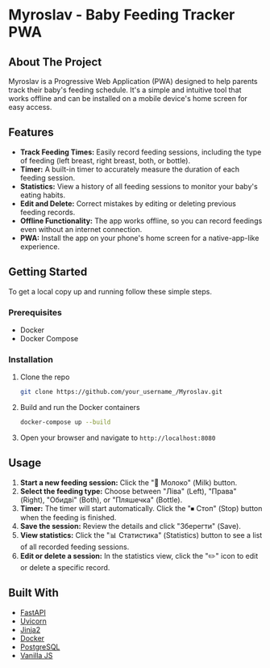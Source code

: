 # Myroslav - Baby Feeding Tracker PWA

## About The Project

Myroslav is a Progressive Web Application (PWA) designed to help parents track their baby's feeding schedule. It's a simple and intuitive tool that works offline and can be installed on a mobile device's home screen for easy access.

## Features

*   **Track Feeding Times:** Easily record feeding sessions, including the type of feeding (left breast, right breast, both, or bottle).
*   **Timer:** A built-in timer to accurately measure the duration of each feeding session.
*   **Statistics:** View a history of all feeding sessions to monitor your baby's eating habits.
*   **Edit and Delete:** Correct mistakes by editing or deleting previous feeding records.
*   **Offline Functionality:** The app works offline, so you can record feedings even without an internet connection.
*   **PWA:** Install the app on your phone's home screen for a native-app-like experience.

## Getting Started

To get a local copy up and running follow these simple steps.

### Prerequisites

*   Docker
*   Docker Compose

### Installation

1.  Clone the repo
    ```sh
    git clone https://github.com/your_username_/Myroslav.git
    ```
2.  Build and run the Docker containers
    ```sh
    docker-compose up --build
    ```
3.  Open your browser and navigate to `http://localhost:8080`

## Usage

1.  **Start a new feeding session:** Click the "🥛 Молоко" (Milk) button.
2.  **Select the feeding type:** Choose between "Ліва" (Left), "Права" (Right), "Обидві" (Both), or "Пляшечка" (Bottle).
3.  **Timer:** The timer will start automatically. Click the "⏹ Стоп" (Stop) button when the feeding is finished.
4.  **Save the session:** Review the details and click "Зберегти" (Save).
5.  **View statistics:** Click the "📊 Статистика" (Statistics) button to see a list of all recorded feeding sessions.
6.  **Edit or delete a session:** In the statistics view, click the "✏️" icon to edit or delete a specific record.

## Built With

*   [FastAPI](https://fastapi.tiangolo.com/)
*   [Uvicorn](https://www.uvicorn.org/)
*   [Jinja2](https://jinja.palletsprojects.com/en/3.1.x/)
*   [Docker](https://www.docker.com/)
*   [PostgreSQL](https://www.postgresql.org/)
*   [Vanilla JS](http://vanilla-js.com/)